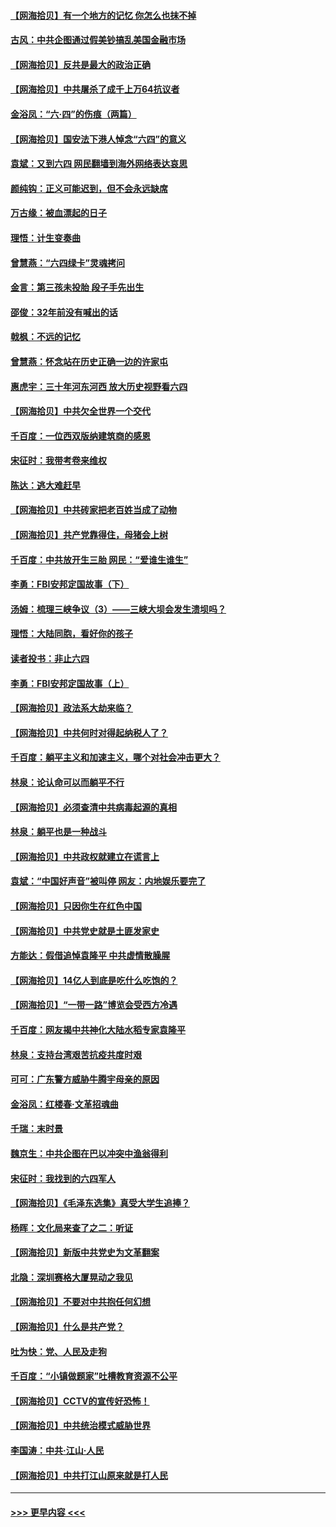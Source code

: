 #### [【网海拾贝】有一个地方的记忆 你怎么也抹不掉](../pages/nsc993/n13009802.md?t=06091901) 
#### [古风：中共企图通过假美钞搞乱美国金融市场](../pages/nsc993/n13009626.md?t=06091901) 
#### [【网海拾贝】反共是最大的政治正确](../pages/nsc993/n13007051.md?t=06091901) 
#### [【网海拾贝】中共屠杀了成千上万64抗议者](../pages/nsc993/n13002713.md?t=06091901) 
#### [金浴凤：“六·四”的伤痕（两篇）](../pages/nsc993/n13001719.md?t=06091901) 
#### [【网海拾贝】国安法下港人悼念“六四”的意义](../pages/nsc993/n13001039.md?t=06091901) 
#### [袁斌：又到六四 网民翻墙到海外网络表达哀思](../pages/nsc993/n13000995.md?t=06091901) 
#### [颜纯钩：正义可能迟到，但不会永远缺席](../pages/nsc993/n13000920.md?t=06091901) 
#### [万古缘：被血漂起的日子](../pages/nsc993/n13000914.md?t=06091901) 
#### [理悟：计生变奏曲](../pages/nsc993/n13000414.md?t=06091901) 
#### [曾慧燕：“六四绿卡”灵魂拷问](../pages/nsc993/n13000277.md?t=06091901) 
#### [金言：第三孩未投胎 段子手先出生](../pages/nsc993/n13000215.md?t=06091901) 
#### [邵俊：32年前没有喊出的话](../pages/nsc993/n13000181.md?t=06091901) 
#### [戟枫：不远的记忆](../pages/nsc993/n13000121.md?t=06091901) 
#### [曾慧燕：怀念站在历史正确一边的许家屯](../pages/nsc993/n13000073.md?t=06091901) 
#### [惠虎宇：三十年河东河西 放大历史视野看六四](../pages/nsc993/n13000018.md?t=06091901) 
#### [【网海拾贝】中共欠全世界一个交代](../pages/nsc993/n12998706.md?t=06091901) 
#### [千百度：一位西双版纳建筑商的感恩](../pages/nsc993/n12998487.md?t=06091901) 
#### [宋征时：我带考卷来维权](../pages/nsc993/n12994088.md?t=06091901) 
#### [陈达：逃大难赶早](../pages/nsc993/n12993569.md?t=06091901) 
#### [【网海拾贝】中共砖家把老百姓当成了动物](../pages/nsc993/n12993483.md?t=06091901) 
#### [【网海拾贝】共产党靠得住，母猪会上树](../pages/nsc993/n12990730.md?t=06091901) 
#### [千百度：中共放开生三胎 网民：“爱谁生谁生”](../pages/nsc993/n12990644.md?t=06091901) 
#### [李勇：FBI安邦定国故事（下）](../pages/nsc993/n12987854.md?t=06091901) 
#### [汤姆：梳理三峡争议（3）——三峡大坝会发生溃坝吗？](../pages/nsc993/n12989806.md?t=06091901) 
#### [理悟：大陆同胞，看好你的孩子](../pages/nsc993/n12989778.md?t=06091901) 
#### [读者投书：非止六四](../pages/nsc993/n12989673.md?t=06091901) 
#### [李勇：FBI安邦定国故事（上）](../pages/nsc993/n12987749.md?t=06091901) 
#### [【网海拾贝】政法系大劫来临？](../pages/nsc993/n12987596.md?t=06091901) 
#### [【网海拾贝】中共何时对得起纳税人了？](../pages/nsc993/n12985578.md?t=06091901) 
#### [千百度：躺平主义和加速主义，哪个对社会冲击更大？](../pages/nsc993/n12985512.md?t=06091901) 
#### [林泉：论认命可以而躺平不行](../pages/nsc993/n12985505.md?t=06091901) 
#### [【网海拾贝】必须查清中共病毒起源的真相](../pages/nsc993/n12984276.md?t=06091901) 
#### [林泉：躺平也是一种战斗](../pages/nsc993/n12984194.md?t=06091901) 
#### [【网海拾贝】中共政权就建立在谎言上](../pages/nsc993/n12981880.md?t=06091901) 
#### [袁斌：“中国好声音”被叫停 网友：内地娱乐要完了](../pages/nsc993/n12981826.md?t=06091901) 
#### [【网海拾贝】只因你生在红色中国](../pages/nsc993/n12979096.md?t=06091901) 
#### [【网海拾贝】中共党史就是土匪发家史](../pages/nsc993/n12976478.md?t=06091901) 
#### [方能达：假借追悼袁隆平 中共虚情散臊腥](../pages/nsc993/n12976396.md?t=06091901) 
#### [【网海拾贝】14亿人到底是吃什么吃饱的？](../pages/nsc993/n12974125.md?t=06091901) 
#### [【网海拾贝】“一带一路”博览会受西方冷遇](../pages/nsc993/n12971787.md?t=06091901) 
#### [千百度：网友揭中共神化大陆水稻专家袁隆平](../pages/nsc993/n12971733.md?t=06091901) 
#### [林泉：支持台湾艰苦抗疫共度时艰](../pages/nsc993/n12971350.md?t=06091901) 
#### [可可：广东警方威胁牛腾宇母亲的原因](../pages/nsc993/n12971100.md?t=06091901) 
#### [金浴凤：红楼春·文革招魂曲](../pages/nsc993/n12970354.md?t=06091901) 
#### [千瑞：末时景](../pages/nsc993/n12970337.md?t=06091901) 
#### [魏京生：中共企图在巴以冲突中渔翁得利](../pages/nsc993/n12970286.md?t=06091901) 
#### [宋征时：我找到的六四军人](../pages/nsc993/n12970213.md?t=06091901) 
#### [【网海拾贝】《毛泽东选集》真受大学生追捧？](../pages/nsc993/n12968779.md?t=06091901) 
#### [杨晖：文化局来查了之二：听证](../pages/nsc993/n12966528.md?t=06091901) 
#### [【网海拾贝】新版中共党史为文革翻案](../pages/nsc993/n12967526.md?t=06091901) 
#### [北隐：深圳赛格大厦晃动之我见](../pages/nsc993/n12967393.md?t=06091901) 
#### [【网海拾贝】不要对中共抱任何幻想](../pages/nsc993/n12965222.md?t=06091901) 
#### [【网海拾贝】什么是共产党？](../pages/nsc993/n12962781.md?t=06091901) 
#### [吐为快：党、人民及走狗](../pages/nsc993/n12962747.md?t=06091901) 
#### [千百度：“小镇做题家”吐槽教育资源不公平](../pages/nsc993/n12962705.md?t=06091901) 
#### [【网海拾贝】CCTV的宣传好恐怖！](../pages/nsc993/n12959984.md?t=06091901) 
#### [【网海拾贝】中共统治模式威胁世界](../pages/nsc993/n12957622.md?t=06091901) 
#### [李国涛：中共‧江山‧人民](../pages/nsc993/n12957502.md?t=06091901) 
#### [【网海拾贝】中共打江山原来就是打人民](../pages/nsc993/n12954345.md?t=06091901) 

----
#### [ >>> 更早内容 <<< ](../indexes/nsc993-earlier.md)

